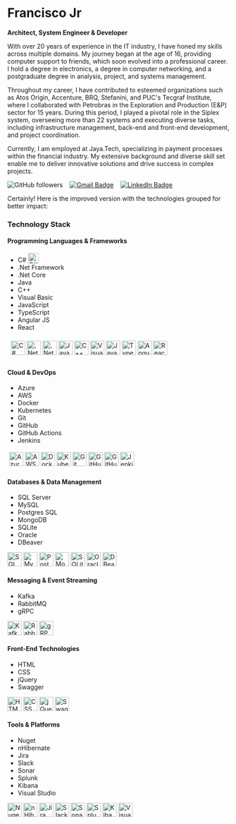 # Francisco Jr

**Architect, System Engineer & Developer**

With over 20 years of experience in the IT industry, I have honed my skills across multiple domains. My journey began at the age of 16, providing computer support to friends, which soon evolved into a professional career. I hold a degree in electronics, a degree in computer networking, and a postgraduate degree in analysis, project, and systems management.

Throughout my career, I have contributed to esteemed organizations such as Atos Origin, Accenture, BRQ, Stefanini, and PUC's Tecgraf Institute, where I collaborated with Petrobras in the Exploration and Production (E&P) sector for 15 years. During this period, I played a pivotal role in the Siplex system, overseeing more than 22 systems and executing diverse tasks, including infrastructure management, back-end and front-end development, and project coordination.

Currently, I am employed at Jaya.Tech, specializing in payment processes within the financial industry. My extensive background and diverse skill set enable me to deliver innovative solutions and drive success in complex projects.

![GitHub followers](https://img.shields.io/github/followers/FrankJob?label=Followers&logo=github&logoColor=white&style=flat-square)&nbsp;&nbsp;&nbsp;
[![Gmail Badge](https://img.shields.io/badge/-francisco@conexaoportugal.com-0078D4?style=flat-square&logo=gmail&color=silver&logoColor=red&link=mailto:francisco@conexaoportugal.com)](mailto:francisco@conexaoportugal.com)&nbsp;&nbsp;&nbsp;
[![LinkedIn Badge](https://img.shields.io/badge/-Francisco%20Jr-0077B5?style=flat-square&logo=linkedin&logoColor=white&link=https://www.linkedin.com/in/franciscosjr/)](https://www.linkedin.com/in/franciscosjr/)

Certainly! Here is the improved version with the technologies grouped for better impact:

### Technology Stack

#### Programming Languages & Frameworks
<ul>    
  <li style="vertical-align:middle;">C# <img src="https://cdn.jsdelivr.net/gh/devicons/devicon@latest/icons/csharp/csharp-original.svg" title="C#" style="vertical-align:text-bottom;height:24px;width:24px;"/></li>
  <li>.Net Framework</li>
  <li>.Net Core</li>
  <li>Java</li>
  <li>C++</li>
  <li>Visual Basic</li>
  <li>JavaScript</li>
  <li>TypeScript</li>
  <li>Angular JS</li>
  <li>React</li>
</ul>
<div style="display:inline-block;margin:4;padding:4;">
<img src="https://cdn.jsdelivr.net/gh/devicons/devicon@latest/icons/csharp/csharp-original.svg" title="C#" width="32" height="32"/>
<img src="https://cdn.jsdelivr.net/gh/devicons/devicon@latest/icons/dot-net/dot-net-plain-wordmark.svg" title=".Net Framework" width="32" height="32"/>  
<img src="https://cdn.jsdelivr.net/gh/devicons/devicon@latest/icons/dotnetcore/dotnetcore-original.svg" title=".Net Core" width="32" height="32"/>  
<img src="https://cdn.jsdelivr.net/gh/devicons/devicon@latest/icons/java/java-original-wordmark.svg" title="Java" width="32" height="32"/>  
<img src="https://cdn.jsdelivr.net/gh/devicons/devicon@latest/icons/cplusplus/cplusplus-original.svg" title="C++" width="32" height="32"/>  
<img src="https://cdn.jsdelivr.net/gh/devicons/devicon@latest/icons/visualbasic/visualbasic-original.svg" title="Visual Basic" width="32" height="32"/>  
<img src="https://cdn.jsdelivr.net/gh/devicons/devicon@latest/icons/javascript/javascript-original.svg" title="JavaScript" width="32" height="32"/>  
<img src="https://cdn.jsdelivr.net/gh/devicons/devicon@latest/icons/typescript/typescript-original.svg" title="TypeScript" width="32" height="32"/>  
<img src="https://cdn.jsdelivr.net/gh/devicons/devicon@latest/icons/angularjs/angularjs-original.svg" title="Angular JS" width="32" height="32"/>  
<img src="https://cdn.jsdelivr.net/gh/devicons/devicon@latest/icons/react/react-original-wordmark.svg" title="React" width="32" height="32"/>  
</div>

#### Cloud & DevOps
<ul>
  <li>Azure</li>
  <li>AWS</li>
  <li>Docker</li>
  <li>Kubernetes</li>
  <li>Git</li>
  <li>GitHub</li>
  <li>GitHub Actions</li>
  <li>Jenkins</li>
</ul>
<div style="inline-block;margin:0;padding:4px;">
<img src="https://cdn.jsdelivr.net/gh/devicons/devicon@latest/icons/azure/azure-original-wordmark.svg" title="Azure" width="32" height="32"/>  
<img src="https://cdn.jsdelivr.net/gh/devicons/devicon@latest/icons/amazonwebservices/amazonwebservices-plain-wordmark.svg" title="AWS" width="32" height="32"/>  
<img src="https://cdn.jsdelivr.net/gh/devicons/devicon@latest/icons/docker/docker-original-wordmark.svg" title="Docker" width="32" height="32"/>  
<img src="https://cdn.jsdelivr.net/gh/devicons/devicon@latest/icons/kubernetes/kubernetes-original-wordmark.svg" title="Kubernetes" width="32" height="32"/>  
<img src="https://cdn.jsdelivr.net/gh/devicons/devicon@latest/icons/git/git-original.svg" title="Git" width="32" height="32"/>  
<img src="https://cdn.jsdelivr.net/gh/devicons/devicon@latest/icons/github/github-original-wordmark.svg" title="GitHub" width="32" height="32"/>  
<img src="https://cdn.jsdelivr.net/gh/devicons/devicon@latest/icons/githubactions/githubactions-original.svg" title="GitHub Actions" width="32" height="32"/>  
<img src="https://cdn.jsdelivr.net/gh/devicons/devicon@latest/icons/jenkins/jenkins-original.svg" title="Jenkins" width="32" height="32"/>  
</div>

#### Databases & Data Management
<ul>
  <li>SQL Server</li>
  <li>MySQL</li>
  <li>Postgres SQL</li>
  <li>MongoDB</li>
  <li>SQLite</li>
  <li>Oracle</li>
  <li>DBeaver</li>
</ul>
<div style="inline-block;margin:0;padding:0">
<img src="https://cdn.jsdelivr.net/gh/devicons/devicon@latest/icons/microsoftsqlserver/microsoftsqlserver-original-wordmark.svg" title="SQL Server" width="32" height="32"/>  
<img src="https://cdn.jsdelivr.net/gh/devicons/devicon@latest/icons/mysql/mysql-original-wordmark.svg" title="MySQL" width="32" height="32"/>  
<img src="https://cdn.jsdelivr.net/gh/devicons/devicon@latest/icons/postgresql/postgresql-original-wordmark.svg" title="Postgres SQL" width="32" height="32"/>  
<img src="https://cdn.jsdelivr.net/gh/devicons/devicon@latest/icons/mongodb/mongodb-original-wordmark.svg" title="MongoDB" width="32" height="32"/>  
<img src="https://cdn.jsdelivr.net/gh/devicons/devicon@latest/icons/sqlite/sqlite-original-wordmark.svg" title="SQLite" width="32" height="32"/>  
<img src="https://cdn.jsdelivr.net/gh/devicons/devicon@latest/icons/oracle/oracle-original.svg" title="Oracle" width="32" height="32"/>  
<img src="https://cdn.jsdelivr.net/gh/devicons/devicon@latest/icons/dbeaver/dbeaver-original.svg" title="DBeaver" width="32" height="32"/>  
</div>

#### Messaging & Event Streaming
<ul>
  <li>Kafka</li>
  <li>RabbitMQ</li>
  <li>gRPC</li>
</ul>
<div style="inline-block;margin:0;padding:0">
<img src="https://cdn.jsdelivr.net/gh/devicons/devicon@latest/icons/apachekafka/apachekafka-original-wordmark.svg" title="Kafka" width="32" height="32"/>  
<img src="https://cdn.jsdelivr.net/gh/devicons/devicon@latest/icons/rabbitmq/rabbitmq-original-wordmark.svg" title="RabbitMQ" width="32" height="32"/>  
<img src="https://cdn.jsdelivr.net/gh/devicons/devicon@latest/icons/grpc/grpc-original.svg" title="gRPC" width="32" height="32"/>  
</div>

#### Front-End Technologies
<ul>
  <li>HTML</li>
  <li>CSS</li>
  <li>jQuery</li>
  <li>Swagger</li>
</ul>
<div style="inline-block;margin:0;padding:0">
<img src="https://cdn.jsdelivr.net/gh/devicons/devicon@latest/icons/html5/html5-original-wordmark.svg" title="HTML" width="32" height="32"/>  
<img src="https://cdn.jsdelivr.net/gh/devicons/devicon@latest/icons/css3/css3-original.svg" title="CSS" width="32" height="32"/>  
<img src="https://cdn.jsdelivr.net/gh/devicons/devicon@latest/icons/jquery/jquery-original-wordmark.svg" title="jQuery" width="32" height="32"/>  
<img src="https://cdn.jsdelivr.net/gh/devicons/devicon@latest/icons/swagger/swagger-original-wordmark.svg" title="Swagger" width="32" height="32"/>  
</div>

#### Tools & Platforms
<ul>
  <li>Nuget</li>
  <li>nHibernate</li>
  <li>Jira</li>
  <li>Slack</li>
  <li>Sonar</li>
  <li>Splunk</li>
  <li>Kibana</li>
  <li>Visual Studio</li>
</ul>
<div style="inline-block;margin:0;padding:0">
<img src="https://cdn.jsdelivr.net/gh/devicons/devicon@latest/icons/nuget/nuget-original-wordmark.svg" title="Nuget" width="32" height="32"/>  
<img src="https://cdn.jsdelivr.net/gh/devicons/devicon@latest/icons/nhibernate/nhibernate-plain-wordmark.svg" title="nHibernate" width="32" height="32"/>  
<img src="https://cdn.jsdelivr.net/gh/devicons/devicon@latest/icons/jira/jira-original-wordmark.svg" title="Jira" width="32" height="32"/>  
<img src="https://cdn.jsdelivr.net/gh/devicons/devicon@latest/icons/slack/slack-original.svg" title="Slack" width="32" height="32"/>  
<img src="https://cdn.jsdelivr.net/gh/devicons/devicon@latest/icons/sonarqube/sonarqube-original-wordmark.svg" title="Sonar" width="32" height="32"/>  
<img src="https://cdn.jsdelivr.net/gh/devicons/devicon@latest/icons/splunk/splunk-original-wordmark.svg" title="Splunk" width="32" height="32"/>  
<img src="https://cdn.jsdelivr.net/gh/devicons/devicon@latest/icons/kibana/kibana-original-wordmark.svg" title="Kibana" width="32" height="32"/>  
<img src="https://cdn.jsdelivr.net/gh/devicons/devicon@latest/icons/visualstudio/visualstudio-original.svg" title="Visual Studio" width="32" height="32"/>  
</div>

<!--
**FrankJob/FrankJob** is a ✨ _special_ ✨ repository because its `README.md` (this file) appears on your GitHub profile.

Here are some ideas to get you started:

- 🔭 I’m currently working on ...
- 🌱 I’m currently learning ...
- 👯 I’m looking to collaborate on ...
- 🤔 I’m looking for help with ...
- 💬 Ask me about ...
- 📫 How to reach me: ...
- 😄 Pronouns: ...
- ⚡ Fun fact: ...
-->
